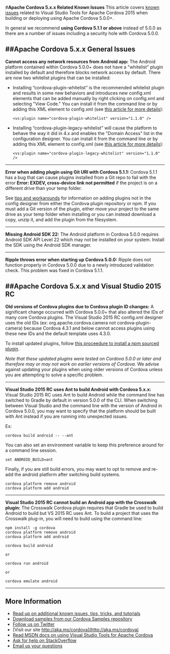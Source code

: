 
#**Apache Cordova 5.x.x Related Known Issues**
This article covers [known issues](../Readme.md#knownissues) related to Visual Studio Tools for Apache Cordova 2015 when building or deploying using Apache Cordova 5.0.0+. 

In general we recommend **using Cordova 5.1.1 or above** instead of 5.0.0 as there are a number of issues including a security hole with Cordova 5.0.0.

##Apache Cordova 5.x.x General Issues
----------
**Cannot access any network resources from Android app:** The Android platform contained within Cordova 5.0.0+ does not have a "whitelist" plugin installed by default and therefore blocks network access by default. There are now two whitelist plugins that can be installed:

- Installing “cordova-plugin-whitelist” is the recommended whitelist plugin and results in some new behaviors and introduces new config.xml elements that can be added manually by right clicking on config.xml and selecting "View Code." You can install it from the command line or by adding this XML element to config.xml (see [this article for more details](../tips-and-workarounds/general/README.md#plugin-xml)):

    ~~~~~~~~~~~~~~~~~
    <vs:plugin name="cordova-plugin-whitelist" version="1.1.0" />
    ~~~~~~~~~~~~~~~~~

- Installing “cordova-plugin-legacy-whitelist” will cause the platform to behave the way it did in 4.x and enables the "Domain Access" list in the configuration designer. You can install it from the command
line or by adding this XML element to config.xml (see [this article for more details](../tips-and-workarounds/general/README.md#plugin-xml)):

    ~~~~~~~~~~~~~~~~~
    <vs:plugin name="cordova-plugin-legacy-whitelist" version="1.1.0" />
    ~~~~~~~~~~~~~~~~~    

----------
**Error when adding plugin using Git URI with Cordova 5.1.1:** Cordova 5.1.1 has a bug that can cause plugins installed from a Git repo to fail with the error **Error: EXDEV, cross-device link not permitted** if the project is on a different drive than your temp folder. 

See [tips and workarounds](../tips-and-workarounds/general/README.md#plugin-xml) for information on adding plugins not in the config designer from either the Cordova plugin repository or npm. If you must add a Git version of the plugin, either move your project to the same drive as your temp folder when installing or you can instead download a copy, unzip it, and add the plugin from the filesystem. 

----------
**Missing Android SDK 22:** The Android platform in Cordova 5.0.0 requires Android SDK API Level 22 which may not be installed on your system. Install the SDK using the Android SDK manager.

----------
**Ripple throws error when starting up Cordova 5.0.0:** Ripple does not function properly in Cordova 5.0.0 due to a newly introduced validation check. This problem was fixed in Cordova 5.1.1.

##Apache Cordova 5.x.x and Visual Studio 2015 RC
----------
**Old versions of Cordova plugins due to Cordova plugin ID changes:** A significant change occurred with Cordova 5.0.0+ that also altered the IDs of many core Cordova plugins. The Visual Studio 2015 RC config.xml designer uses the old IDs (ex: org.apache.cordova.camera not cordova-plugin-camera) because Cordova 4.3.1 and below cannot access plugins using these new IDs and the default template uses 4.3.0. 

To install updated plugins, follow [this proceedure to install a npm sourced plugin](../tips-and-workarounds/general/README.md#plugin-npm). 

*Note that these updated plugins were tested on Cordova 5.0.0 or later and therefore may or may not work on earlier versions of Cordova.* We advise against updating your plugins when using older versions of Cordova unless you are attempting to solve a specific problem.
 
----------
**Visual Studio 2015 RC uses Ant to build Android with Cordova 5.x.x:** Visual Studio 2015 RC uses Ant to build Android while the command line has switched to Gradle by default in version 5.0.0 of the CLI. When switching between Visual Studio and the command line with the version of Android in Cordova 5.0.0, you may want to specify that the platform should be built with Ant instead if you are running into unexpected issues.

Ex:

    cordova build android -- --ant

You can also set an environment variable to keep this preference around for a command line session.

    set ANDROID_BUILD=ant

Finally, if you are still build errors, you may want to opt to remove and re-add the android platform after switching build systems.

    cordova platform remove android 
    cordova platform add android

----------
**Visual Studio 2015 RC cannot build an Android app with the Crosswalk plugin:** The Crosswalk Cordova plugin requires that Gradle be used to build Android to build but VS 2015 RC uses Ant. To build a project that uses the Crosswalk plug-in, you will need to build using the command line:

    npm install -g cordova 
    cordova platform remove android 
    cordova platform add android 
    
    cordova build android 
    
    or 
    
    cordova run android 
    
    or 
    
    cordova emulate android

----------
## More Information
* [Read up on additional known issues, tips, tricks, and tutorials](../Readme.md)
* [Download samples from our Cordova Samples repository](http://github.com/Microsoft/cordova-samples)
* [Follow us on Twitter](https://twitter.com/VSCordovaTools)
* [Visit our site http://aka.ms/cordova](http://aka.ms/cordova)
* [Read MSDN docs on using Visual Studio Tools for Apache Cordova](http://go.microsoft.com/fwlink/?LinkID=533794)
* [Ask for help on StackOverflow](http://stackoverflow.com/questions/tagged/visual-studio-cordova)
* [Email us your questions](mailto://multidevicehybridapp@microsoft.com)

